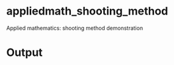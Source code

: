 # appliedmath_shooting_method
Applied mathematics: shooting method demonstration

# Output

















